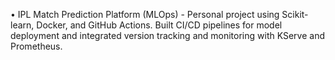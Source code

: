 •	IPL Match Prediction Platform (MLOps) - Personal project using Scikit-learn, Docker, and GitHub Actions. Built CI/CD pipelines for model deployment and integrated version tracking and monitoring with KServe and Prometheus.
